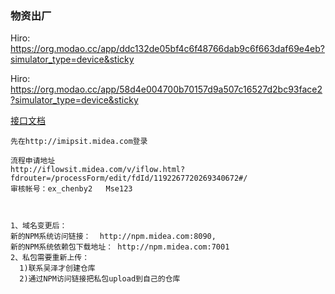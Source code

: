### 物资出厂
Hiro:
https://org.modao.cc/app/ddc132de05bf4c6f48766dab9c6f663daf69e4eb?simulator_type=device&sticky

Hiro:
https://org.modao.cc/app/58d4e004700b70157d9a507c16527d2bc93face2?simulator_type=device&sticky


[接口文档](http://yapi.midea.com/project/870/interface/api/55567)


```
先在http://imipsit.midea.com登录

流程申请地址
http://iflowsit.midea.com/v/iflow.html?fdrouter=/processForm/edit/fdId/1192267720269340672#/
审核帐号：ex_chenby2   Mse123


```

```$xslt

1、域名变更后：
新的NPM系统访问链接：  http://npm.midea.com:8090,  
新的NPM系统依赖包下载地址： http://npm.midea.com:7001
2、私包需要重新上传：
  1)联系吴泽才创建仓库
  2)通过NPM访问链接把私包upload到自己的仓库

```
